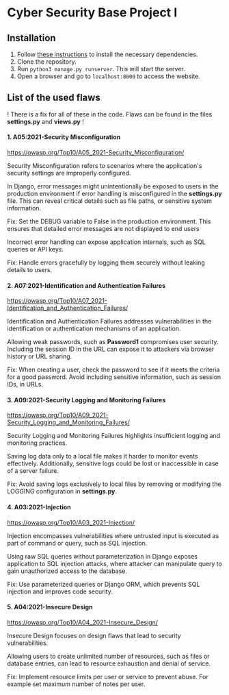# Cyber Security Base Project I

## Installation

1. Follow [these instructions](https://cybersecuritybase.mooc.fi/installation-guide) to install the necessary dependencies.
2. Clone the repository.
3. Run `python3 manage.py runserver`. This will start the server.
4. Open a browser and go to `localhost:8000` to access the website.

## List of the used flaws
! There is a fix for all of these in the code. Flaws can be found in the files **settings.py** and **views.py** !

#### 1. A05:2021-Security Misconfiguration

https://owasp.org/Top10/A05_2021-Security_Misconfiguration/

Security Misconfiguration refers to scenarios where the application's security settings are improperly configured.

In Django, error messages might unintentionally be exposed to users in the production environment if error handling is misconfigured in the **settings.py** file. This can reveal critical details such as file paths, or sensitive system information.

Fix: Set the DEBUG variable to False in the production environment. This ensures that detailed error messages are not displayed to end users

Incorrect error handling can expose application internals, such as SQL queries or API keys. 

Fix: Handle errors gracefully by logging them securely without leaking details to users.

#### 2. A07:2021-Identification and Authentication Failures

https://owasp.org/Top10/A07_2021-Identification_and_Authentication_Failures/

Identification and Authentication Failures addresses vulnerabilities in the identification or authentication mechanisms of an application.

Allowing weak passwords, such as **Password1** compromises user security. Including the session ID in the URL can expose it to attackers via browser history or URL sharing.

Fix: When creating a user, check the password to see if it meets the criteria for a good password. Avoid including sensitive information, such as session IDs, in URLs.

#### 3. A09:2021-Security Logging and Monitoring Failures

https://owasp.org/Top10/A09_2021-Security_Logging_and_Monitoring_Failures/

Security Logging and Monitoring Failures highlights insufficient logging and monitoring practices.

Saving log data only to a local file makes it harder to monitor events effectively. Additionally, sensitive logs could be lost or inaccessible in case of a server failure.

Fix: Avoid saving logs exclusively to local files by removing or modifying the LOGGING configuration in **settings.py**.

#### 4. A03:2021-Injection

https://owasp.org/Top10/A03_2021-Injection/

Injection encompasses vulnerabilities where untrusted input is executed as part of command or query, such as SQL injection.

Using raw SQL queries without parameterization in Django exposes application to SQL injection attacks, where attacker can manipulate query to gain unauthorized access to the database.

Fix: Use parameterized queries or Django ORM, which prevents SQL injection and improves code security.

#### 5. A04:2021-Insecure Design

https://owasp.org/Top10/A04_2021-Insecure_Design/

Insecure Design focuses on design flaws that lead to security vulnerabilities.

Allowing users to create unlimited number of resources, such as files or database entries, can lead to resource exhaustion and denial of service.

Fix: Implement resource limits per user or service to prevent abuse. For example set maximum number of notes per user.

